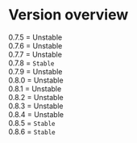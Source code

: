 # Version overview

0.7.5 = Unstable<br>
0.7.6 = Unstable<br>
0.7.7 = Unstable<br>
0.7.8 = `Stable`<br>
0.7.9 = Unstable<br>
0.8.0 = Unstable<br>
0.8.1 = Unstable<br>
0.8.2 = Unstable<br>
0.8.3 = Unstable<br>
0.8.4 = Unstable<br>
0.8.5 = `Stable`<br>
0.8.6 = `Stable`<br>

